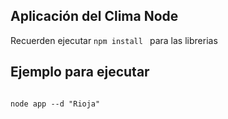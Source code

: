 ## Aplicación del Clima Node 

Recuerden ejecutar ```npm install ``` para las librerias

## Ejemplo para ejecutar

```

node app --d "Rioja"

```